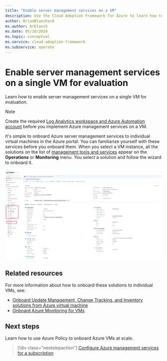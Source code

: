 ```yaml
---
title: "Enable server management services on a VM"
description: Use the Cloud Adoption Framework for Azure to learn how to enable Azure server management services on a single VM.
author: BrianBlanchard
ms.author: brblanch
ms.date: 05/10/2019
ms.topic: conceptual
ms.service: cloud-adoption-framework
ms.subservice: operate
---
```


# Enable server management services on a single VM for evaluation

Learn how to enable server management services on a single VM for evaluation.

> [!NOTE]
> Create the required [Log Analytics workspace and Azure Automation account](./prerequisites.md#create-a-workspace-and-automation-account) before you implement Azure management services on a VM.

It's simple to onboard Azure server management services to individual virtual machines in the Azure portal. You can familiarize yourself with these services before you onboard them. When you select a VM instance, all the solutions on the list of [management tools and services](./tools-services.md) appear on the **Operations** or **Monitoring** menu. You select a solution and follow the wizard to onboard it.

![Screenshot of virtual machine settings in the Azure portal](./media/onboarding-single-vm.png)

## Related resources

For more information about how to onboard these solutions to individual VMs, see:

- [Onboard Update Management, Change Tracking, and Inventory solutions from Azure virtual machine](/azure/automation/automation-onboard-solutions-from-vm)
- [Onboard Azure Monitoring for VMs](/azure/azure-monitor/insights/vminsights-enable-single-vm)

## Next steps

Learn how to use Azure Policy to onboard Azure VMs at scale.

> [!div class="nextstepaction"]
> [Configure Azure management services for a subscription](./onboard-at-scale.md)

